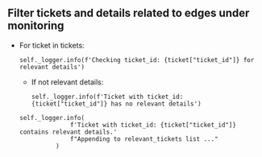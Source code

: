 ## Filter tickets and details related to edges under monitoring
* For ticket in tickets:
  ```
  self._logger.info(f'Checking ticket_id: {ticket["ticket_id"]} for relevant details')
  ```
  * If not relevant details:
    ```
    self._logger.info(f'Ticket with ticket_id: {ticket["ticket_id"]} has no relevant details')
    ```
  ```
  self._logger.info(
                f'Ticket with ticket_id: {ticket["ticket_id"]} contains relevant details.'
                f"Appending to relevant_tickets list ..."
            )
  ```